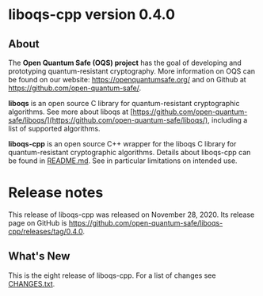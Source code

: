 liboqs-cpp version 0.4.0
========================

About
-----

The **Open Quantum Safe (OQS) project** has the goal of developing and prototyping quantum-resistant cryptography. More information on OQS can be found on our website: https://openquantumsafe.org/ and on Github at https://github.com/open-quantum-safe/.

**liboqs** is an open source C library for quantum-resistant cryptographic algorithms. See more about liboqs at [https://github.com/open-quantum-safe/liboqs/](https://github.com/open-quantum-safe/liboqs/), including a list of supported algorithms.

**liboqs-cpp** is an open source C++ wrapper for the liboqs C library for quantum-resistant cryptographic algorithms. Details about liboqs-cpp can be found in [README.md](https://github.com/open-quantum-safe/liboqs-cpp/blob/main/README.md). See in particular limitations on intended use.

Release notes
=============

This release of liboqs-cpp was released on November 28, 2020. Its release page on GitHub is https://github.com/open-quantum-safe/liboqs-cpp/releases/tag/0.4.0.

What's New
----------

This is the eight release of liboqs-cpp. For a list of changes see [CHANGES.txt](https://github.com/open-quantum-safe/liboqs-cpp/blob/main/CHANGES.txt).

